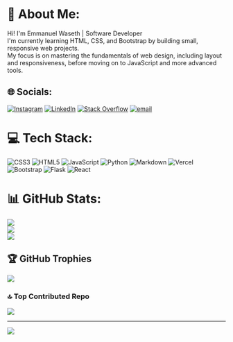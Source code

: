 # 💫 About Me:
Hi! I'm Emmanuel Waseth | Software Developer<br>I'm currently learning HTML, CSS, and Bootstrap by building small, responsive web projects. <br>My focus is on mastering the fundamentals of web design, including layout and responsiveness, before moving on to JavaScript and more advanced tools.


## 🌐 Socials:
[![Instagram](https://img.shields.io/badge/Instagram-%23E4405F.svg?logo=Instagram&logoColor=white)](https://instagram.com/_sapospov_) [![LinkedIn](https://img.shields.io/badge/LinkedIn-%230077B5.svg?logo=linkedin&logoColor=white)](https://linkedin.com/in/https://www.linkedin.com/in/waseth-emmanuel) [![Stack Overflow](https://img.shields.io/badge/-Stackoverflow-FE7A16?logo=stack-overflow&logoColor=white)](https://stackoverflow.com/users/https://stackoverflow.com/users/29335853/sapriso-waseth) [![email](https://img.shields.io/badge/Email-D14836?logo=gmail&logoColor=white)](mailto:wasethsapriso@gmail.com) 

# 💻 Tech Stack:
![CSS3](https://img.shields.io/badge/css3-%231572B6.svg?style=for-the-badge&logo=css3&logoColor=white) ![HTML5](https://img.shields.io/badge/html5-%23E34F26.svg?style=for-the-badge&logo=html5&logoColor=white) ![JavaScript](https://img.shields.io/badge/javascript-%23323330.svg?style=for-the-badge&logo=javascript&logoColor=%23F7DF1E) ![Python](https://img.shields.io/badge/python-3670A0?style=for-the-badge&logo=python&logoColor=ffdd54) ![Markdown](https://img.shields.io/badge/markdown-%23000000.svg?style=for-the-badge&logo=markdown&logoColor=white) ![Vercel](https://img.shields.io/badge/vercel-%23000000.svg?style=for-the-badge&logo=vercel&logoColor=white) ![Bootstrap](https://img.shields.io/badge/bootstrap-%238511FA.svg?style=for-the-badge&logo=bootstrap&logoColor=white) ![Flask](https://img.shields.io/badge/flask-%23000.svg?style=for-the-badge&logo=flask&logoColor=white) ![React](https://img.shields.io/badge/react-%2320232a.svg?style=for-the-badge&logo=react&logoColor=%2361DAFB)
# 📊 GitHub Stats:
![](https://github-readme-stats.vercel.app/api?username=Waseth&theme=dark&hide_border=false&include_all_commits=true&count_private=true)<br/>
![](https://nirzak-streak-stats.vercel.app/?user=Waseth&theme=dark&hide_border=false)<br/>
![](https://github-readme-stats.vercel.app/api/top-langs/?username=Waseth&theme=dark&hide_border=false&include_all_commits=true&count_private=true&layout=compact)

## 🏆 GitHub Trophies
![](https://github-profile-trophy.vercel.app/?username=Waseth&theme=onedark&no-frame=true&no-bg=false&margin-w=4)

### 🔝 Top Contributed Repo
![](https://github-contributor-stats.vercel.app/api?username=Waseth&limit=5&theme=dark&combine_all_yearly_contributions=true)

---
[![](https://visitcount.itsvg.in/api?id=Waseth&icon=0&color=0)](https://visitcount.itsvg.in)

<!-- Proudly created with GPRM ( https://gprm.itsvg.in ) -->
